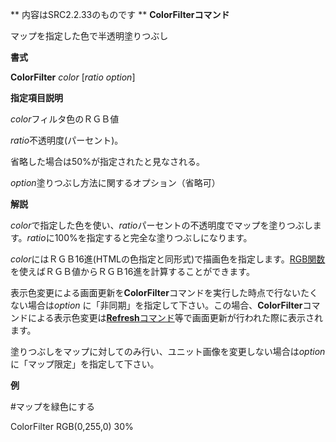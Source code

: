 ** 内容はSRC2.2.33のものです **
**ColorFilterコマンド**

マップを指定した色で半透明塗りつぶし

**書式**

**ColorFilter** *color* [*ratio option*]

**指定項目説明**

*color*フィルタ色のＲＧＢ値

*ratio*不透明度(パーセント)。

省略した場合は50%が指定されたと見なされる。

*option*塗りつぶし方法に関するオプション（省略可）

**解説**

*color*で指定した色を使い、*ratio*パーセントの不透明度でマップを塗りつぶします。*ratio*に100%を指定すると完全な塗りつぶしになります。

*color*にはＲＧＢ16進(HTMLの色指定と同形式)で描画色を指定します。[RGB関数](描画処理関数.md)を使えばＲＧＢ値からＲＧＢ16進を計算することができます。

表示色変更による画面更新を**ColorFilter**コマンドを実行した時点で行ないたくない場合は*option* に「非同期」を指定して下さい。この場合、**ColorFilter**コマンドによる表示色変更は[**Refresh**コマンド](Refreshコマンド.md)等で画面更新が行われた際に表示されます。

塗りつぶしをマップに対してのみ行い、ユニット画像を変更しない場合は*option* に「マップ限定」を指定して下さい。

**例**

#マップを緑色にする

ColorFilter RGB(0,255,0) 30%
